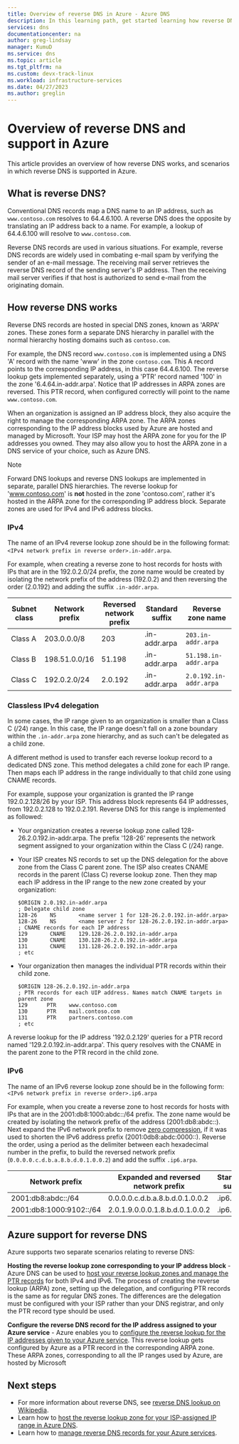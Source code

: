 ```yaml
---
title: Overview of reverse DNS in Azure - Azure DNS
description: In this learning path, get started learning how reverse DNS works and how it can be used in Azure
services: dns
documentationcenter: na
author: greg-lindsay
manager: KumuD
ms.service: dns
ms.topic: article
ms.tgt_pltfrm: na
ms.custom: devx-track-linux
ms.workload: infrastructure-services
ms.date: 04/27/2023
ms.author: greglin
---
```


# Overview of reverse DNS and support in Azure

This article provides an overview of how reverse DNS works, and scenarios in which reverse DNS is supported in Azure.

## What is reverse DNS?

Conventional DNS records map a DNS name to an IP address, such as `www.contoso.com` resolves to 64.4.6.100. A reverse DNS does the opposite by translating an IP address back to a name. For example, a lookup of 64.4.6.100 will resolve to `www.contoso.com`.

Reverse DNS records are used in various situations. For example, reverse DNS records are widely used in combating e-mail spam by verifying the sender of an e-mail message.  The receiving mail server retrieves the reverse DNS record of the sending server's IP address. Then the receiving mail server verifies if that host is authorized to send e-mail from the originating domain.

## How reverse DNS works

Reverse DNS records are hosted in special DNS zones, known as 'ARPA' zones.  These zones form a separate DNS hierarchy in parallel with the normal hierarchy hosting domains such as `contoso.com`.

For example, the DNS record `www.contoso.com` is implemented using a DNS 'A' record with the name 'www' in the zone `contoso.com`. This A record points to the corresponding IP address, in this case 64.4.6.100.  The reverse lookup gets implemented separately, using a 'PTR' record named '100' in the zone '6.4.64.in-addr.arpa'. Notice that IP addresses in ARPA zones are reversed. This PTR record, when configured correctly will point to the name `www.contoso.com`.

When an organization is assigned an IP address block, they also acquire the right to manage the corresponding ARPA zone. The ARPA zones corresponding to the IP address blocks used by Azure are hosted and managed by Microsoft. Your ISP may host the ARPA zone for you for the IP addresses you owned. They may also allow you to host the ARPA zone in a DNS service of your choice, such as Azure DNS.

> [!NOTE]
> Forward DNS lookups and reverse DNS lookups are implemented in separate, parallel DNS hierarchies. The reverse lookup for 'www.contoso.com' is **not** hosted in the zone 'contoso.com', rather it's hosted in the ARPA zone for the corresponding IP address block. Separate zones are used for IPv4 and IPv6 address blocks.

### IPv4

The name of an IPv4 reverse lookup zone should be in the following format:
`<IPv4 network prefix in reverse order>.in-addr.arpa`.

For example, when creating a reverse zone to host records for hosts with IPs that are in the 192.0.2.0/24 prefix, the zone name would be created by isolating the network prefix of the address (192.0.2) and then reversing the order (2.0.192) and adding the suffix `.in-addr.arpa`.

|Subnet class|Network prefix  |Reversed network prefix  |Standard suffix  |Reverse zone name |
|-------|----------------|------------|-----------------|---------------------------|
|Class A|203.0.0.0/8     | 203        | .in-addr.arpa   | `203.in-addr.arpa`        |
|Class B|198.51.0.0/16   | 51.198     | .in-addr.arpa   | `51.198.in-addr.arpa`     |
|Class C|192.0.2.0/24    | 2.0.192    | .in-addr.arpa   | `2.0.192.in-addr.arpa`    |

### Classless IPv4 delegation

In some cases, the IP range given to an organization is smaller than a Class C (/24) range. In this case, the IP range doesn't fall on a zone boundary within the `.in-addr.arpa` zone hierarchy, and as such can't be delegated as a child zone.

A different method is used to transfer each reverse lookup record to a dedicated DNS zone. This method delegates a child zone for each IP range. Then maps each IP address in the range individually to that child zone using CNAME records.

For example, suppose your organization is granted the IP range 192.0.2.128/26 by your ISP. This address block represents 64 IP addresses, from 192.0.2.128 to 192.0.2.191. Reverse DNS for this range is implemented as followed:
- Your organization creates a reverse lookup zone called 128-26.2.0.192.in-addr.arpa. The prefix '128-26' represents the network segment assigned to your organization within the Class C (/24) range.
- Your ISP creates NS records to set up the DNS delegation for the above zone from the Class C parent zone. The ISP also creates CNAME records in the parent (Class C) reverse lookup zone. Then they map each IP address in the IP range to the new zone created by your organization:

    ```
    $ORIGIN 2.0.192.in-addr.arpa
    ; Delegate child zone
    128-26    NS       <name server 1 for 128-26.2.0.192.in-addr.arpa>
    128-26    NS       <name server 2 for 128-26.2.0.192.in-addr.arpa>
    ; CNAME records for each IP address
    129       CNAME    129.128-26.2.0.192.in-addr.arpa
    130       CNAME    130.128-26.2.0.192.in-addr.arpa
    131       CNAME    131.128-26.2.0.192.in-addr.arpa
    ; etc
    ```

- Your organization then manages the individual PTR records within their child zone.

    ```
    $ORIGIN 128-26.2.0.192.in-addr.arpa
    ; PTR records for each UIP address. Names match CNAME targets in parent zone
    129      PTR    www.contoso.com
    130      PTR    mail.contoso.com
    131      PTR    partners.contoso.com
    ; etc
    ```

A reverse lookup for the IP address '192.0.2.129' queries for a PTR record named '129.2.0.192.in-addr.arpa'. This query resolves with the CNAME in the parent zone to the PTR record in the child zone.

### IPv6

The name of an IPv6 reverse lookup zone should be in the following form: `<IPv6 network prefix in reverse order>.ip6.arpa`

For example, when you create a reverse zone to host records for hosts with IPs that are in the 2001:db8:1000:abdc::/64 prefix. The zone name would be created by isolating the network prefix of the address (2001:db8:abdc::). Next expand the IPv6 network prefix to remove [zero compression](/previous-versions/windows/it-pro/windows-server-2003/cc781672(v=ws.10)), if it was used to shorten the IPv6 address prefix (2001:0db8:abdc:0000::). Reverse the order, using a period as the delimiter between each hexadecimal number in the prefix, to build the reversed network prefix (`0.0.0.0.c.d.b.a.8.b.d.0.1.0.0.2`) and add the suffix `.ip6.arpa`.


|Network prefix  |Expanded and reversed network prefix |Standard suffix |Reverse zone name  |
|---------|---------|---------|---------|
|2001:db8:abdc::/64    | 0.0.0.0.c.d.b.a.8.b.d.0.1.0.0.2        | .ip6.arpa        | `0.0.0.0.c.d.b.a.8.b.d.0.1.0.0.2.ip6.arpa`       |
|2001:db8:1000:9102::/64    | 2.0.1.9.0.0.0.1.8.b.d.0.1.0.0.2        | .ip6.arpa        | `2.0.1.9.0.0.0.1.8.b.d.0.1.0.0.2.ip6.arpa`        |


## Azure support for reverse DNS

Azure supports two separate scenarios relating to reverse DNS:

**Hosting the reverse lookup zone corresponding to your IP address block** -
Azure DNS can be used to [host your reverse lookup zones and manage the PTR records](dns-reverse-dns-hosting.md) for both IPv4 and IPv6. The process of creating the reverse lookup (ARPA) zone, setting up the delegation, and configuring PTR records is the same as for regular DNS zones. The differences are the delegation must be configured with your ISP rather than your DNS registrar, and only the PTR record type should be used.

**Configure the reverse DNS record for the IP address assigned to your Azure service** - Azure enables you to [configure the reverse lookup for the IP addresses given to your Azure service](dns-reverse-dns-for-azure-services.md).  This reverse lookup gets configured by Azure as a PTR record in the corresponding ARPA zone.  These ARPA zones, corresponding to all the IP ranges used by Azure, are hosted by Microsoft

## Next steps

- For more information about reverse DNS, see [reverse DNS lookup on Wikipedia](https://en.wikipedia.org/wiki/Reverse_DNS_lookup).
- Learn how to [host the reverse lookup zone for your ISP-assigned IP range in Azure DNS](dns-reverse-dns-for-azure-services.md).
- Learn how to [manage reverse DNS records for your Azure services](dns-reverse-dns-for-azure-services.md).
